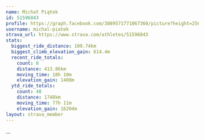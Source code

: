 ```yaml
---
name: Michał Piątek
id: 51596843
profile: https://graph.facebook.com/3089571771067360/picture?height=256&width=256
username: michal-piatek
strava_url: https://www.strava.com/athletes/51596843
stats:
  biggest_ride_distance: 109.74km
  biggest_climb_elevation_gain: 614.4m
  recent_ride_totals:
    count: 8
    distance: 413.86km
    moving_time: 18h 10m
    elevation_gain: 1408m
  ytd_ride_totals:
    count: 48
    distance: 1748km
    moving_time: 77h 11m
    elevation_gain: 16204m
layout: strava_member
--- 
```

...

